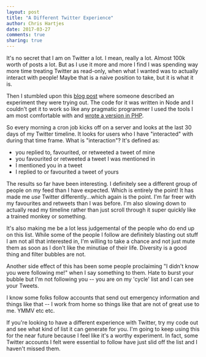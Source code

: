```yaml
---
layout: post
title: "A Different Twitter Experience"
author: Chris Hartjes
date: 2017-03-27
comments: true
sharing: true
---
```

It's no secret that I am on Twitter a lot. I mean, really a lot. Almost 100k
worth of posts a lot. But as I use it more and more I find I was spending
way more time treating Twitter as read-only, when what I wanted was to actually
interact with people! Maybe that is a naive position to take, but it is what
it is.

Then I stumbled upon this [blog post](https://elvery.net/drzax/the-list-cycle) 
where someone described an experiment they were trying out. The code for it
was written in Node and I couldn't get it to work so like any pragmatic programmer
I used the tools I am most comfortable with and [wrote a version in PHP](https://gist.github.com/chartjes/57e4470ef686d2fdcf5e496812d9fea1).

So every morning a cron job kicks off on a server and looks at the last 30
days of my Twitter timeline. It looks for users who I have "interacted" with
during that time frame. What is "interaction"? It's defined as:

* you replied to, favourited, or retweeted a tweet of mine
* you favourited or retweeted a tweet I was mentioned in
* I mentioned you in a tweet
* I replied to or favourited a tweet of yours

The results so far have been interesting. I definitely see a different group
of people on my feed than I have expected. Which is entirely the point! It
has made me *use* Twitter differently...which again is the point. I'm far freer
with my favourites and retweets than I was before. I'm also slowing down to
actually read my timeline rather than just scroll through it super quickly
like a trained monkey or something.

It's also making me be a lot less judgemental of the people who do end up on
this list. While some of the people I follow are definitely blasting out stuff
I am not all that interested in, I'm willing to take a chance and not just
mute them as soon as I don't like the minutiae of their life. Diversity is
a good thing and filter bubbles are not.

Another side effect of this has been some people proclaiming "I didn't know you
were following me!" when I say something to them. Hate to burst your bubble but
I'm not following you -- you are on my 'cycle' list and I can see your Tweets.

I know some folks follow accounts that send out emergency information and
things like that -- I work from home so things like that are not of great
use to me. YMMV etc etc.

If you're looking to have a different experience with Twitter, try my code out
and see what kind of list it can generate for you. I'm going to keep using this
for the near future because I feel like it's a worthy experiment. In fact, some
Twitter accounts I felt were essential to follow have just slid off the list
and I haven't missed them.


